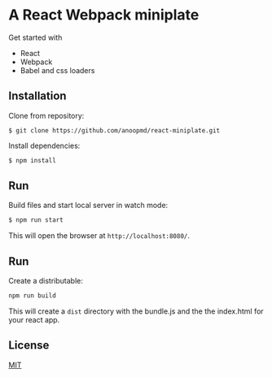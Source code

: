 # A React Webpack miniplate

Get started with 
* React
* Webpack
* Babel and css loaders

## Installation
Clone from repository:
```
$ git clone https://github.com/anoopmd/react-miniplate.git
```
Install dependencies:
```js
$ npm install
```

## Run
Build files and start local server in watch mode:
```js
$ npm run start
```
This will open the browser at `http://localhost:8080/`.

## Run
Create a distributable:
```bash
npm run build
```
This will create a `dist` directory with the bundle.js and the the index.html for your react app.

## License
[MIT](LICENSE)
